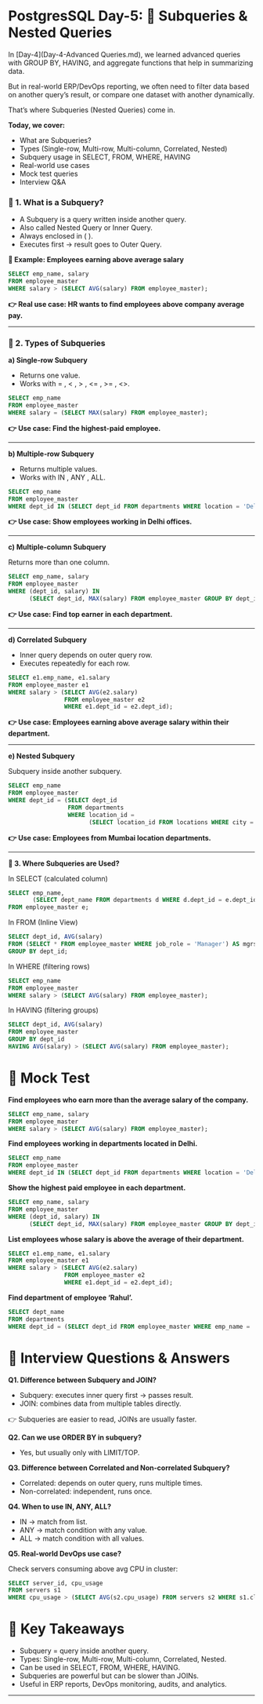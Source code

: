 # PostgresSQL Day-5: 📘 Subqueries & Nested Queries

In [Day-4](Day-4-Advanced Queries.md), we learned advanced queries with GROUP BY, HAVING, and aggregate functions that help in summarizing data.

But in real-world ERP/DevOps reporting, we often need to filter data based on another query’s result, or compare one dataset with another dynamically.

That’s where Subqueries (Nested Queries) come in.

**Today, we cover:**

- What are Subqueries?
- Types (Single-row, Multi-row, Multi-column, Correlated, Nested)
- Subquery usage in SELECT, FROM, WHERE, HAVING
- Real-world use cases
- Mock test queries
- Interview Q&A

### 🔹 1. What is a Subquery?

- A Subquery is a query written inside another query.
- Also called Nested Query or Inner Query.
- Always enclosed in ( ).
- Executes first → result goes to Outer Query.

**📖 Example: Employees earning above average salary**
```sql
SELECT emp_name, salary
FROM employee_master
WHERE salary > (SELECT AVG(salary) FROM employee_master);
```
**👉 Real use case: HR wants to find employees above company average pay.**

---

### 🔹 2. Types of Subqueries

**a) Single-row Subquery**

- Returns one value.
- Works with = , < , > , <= , >= , <>.

```sql
SELECT emp_name
FROM employee_master
WHERE salary = (SELECT MAX(salary) FROM employee_master);
```

**👉 Use case: Find the highest-paid employee.**

---

**b) Multiple-row Subquery**

- Returns multiple values.
- Works with IN , ANY , ALL.

```sql
SELECT emp_name
FROM employee_master
WHERE dept_id IN (SELECT dept_id FROM departments WHERE location = 'Delhi');
```

**👉 Use case: Show employees working in Delhi offices.**

---


**c) Multiple-column Subquery**

Returns more than one column.
```sql
SELECT emp_name, salary
FROM employee_master
WHERE (dept_id, salary) IN
      (SELECT dept_id, MAX(salary) FROM employee_master GROUP BY dept_id);
```

**👉 Use case: Find top earner in each department.**

---

**d) Correlated Subquery**

- Inner query depends on outer query row.
- Executes repeatedly for each row.

```sql
SELECT e1.emp_name, e1.salary
FROM employee_master e1
WHERE salary > (SELECT AVG(e2.salary)
                FROM employee_master e2
                WHERE e1.dept_id = e2.dept_id);
```

**👉 Use case: Employees earning above average salary within their department.**

---

**e) Nested Subquery**

Subquery inside another subquery.

```sql
SELECT emp_name
FROM employee_master
WHERE dept_id = (SELECT dept_id
                 FROM departments
                 WHERE location_id = 
                       (SELECT location_id FROM locations WHERE city = 'Mumbai'));
```

**👉 Use case: Employees from Mumbai location departments.**

---

**🔹 3. Where Subqueries are Used?**

In SELECT (calculated column)

```sql
SELECT emp_name,
       (SELECT dept_name FROM departments d WHERE d.dept_id = e.dept_id) AS department
FROM employee_master e;
```

In FROM (Inline View)

```sql
SELECT dept_id, AVG(salary)
FROM (SELECT * FROM employee_master WHERE job_role = 'Manager') AS mgrs
GROUP BY dept_id;
```

In WHERE (filtering rows)

```sql
SELECT emp_name
FROM employee_master
WHERE salary > (SELECT AVG(salary) FROM employee_master);
```

In HAVING (filtering groups)

```sql
SELECT dept_id, AVG(salary)
FROM employee_master
GROUP BY dept_id
HAVING AVG(salary) > (SELECT AVG(salary) FROM employee_master);
```

# 🎯 Mock Test

**Find employees who earn more than the average salary of the company.**
```sql
SELECT emp_name, salary
FROM employee_master
WHERE salary > (SELECT AVG(salary) FROM employee_master);
```

**Find employees working in departments located in Delhi.**
```sql
SELECT emp_name
FROM employee_master
WHERE dept_id IN (SELECT dept_id FROM departments WHERE location = 'Delhi');
```

**Show the highest paid employee in each department.**
```sql
SELECT emp_name, salary
FROM employee_master
WHERE (dept_id, salary) IN
      (SELECT dept_id, MAX(salary) FROM employee_master GROUP BY dept_id);
```

**List employees whose salary is above the average of their department.**
```sql
SELECT e1.emp_name, e1.salary
FROM employee_master e1
WHERE salary > (SELECT AVG(e2.salary)
                FROM employee_master e2
                WHERE e1.dept_id = e2.dept_id);
```

**Find department of employee ‘Rahul’.**

```sql
SELECT dept_name
FROM departments
WHERE dept_id = (SELECT dept_id FROM employee_master WHERE emp_name = 'Rahul');
```


# 🎤 Interview Questions & Answers

**Q1. Difference between Subquery and JOIN?**

- Subquery: executes inner query first → passes result.
- JOIN: combines data from multiple tables directly.

👉 Subqueries are easier to read, JOINs are usually faster.

**Q2. Can we use ORDER BY in subquery?**

- Yes, but usually only with LIMIT/TOP.

**Q3. Difference between Correlated and Non-correlated Subquery?**

- Correlated: depends on outer query, runs multiple times.
- Non-correlated: independent, runs once.

**Q4. When to use IN, ANY, ALL?**

- IN → match from list.
- ANY → match condition with any value.
- ALL → match condition with all values.

**Q5. Real-world DevOps use case?**

Check servers consuming above avg CPU in cluster:
```sql
SELECT server_id, cpu_usage
FROM servers s1
WHERE cpu_usage > (SELECT AVG(s2.cpu_usage) FROM servers s2 WHERE s1.cluster_id = s2.cluster_id);
```
# 🔑 Key Takeaways

- Subquery = query inside another query.
- Types: Single-row, Multi-row, Multi-column, Correlated, Nested.
- Can be used in SELECT, FROM, WHERE, HAVING.
- Subqueries are powerful but can be slower than JOINs.
- Useful in ERP reports, DevOps monitoring, audits, and analytics.

---
